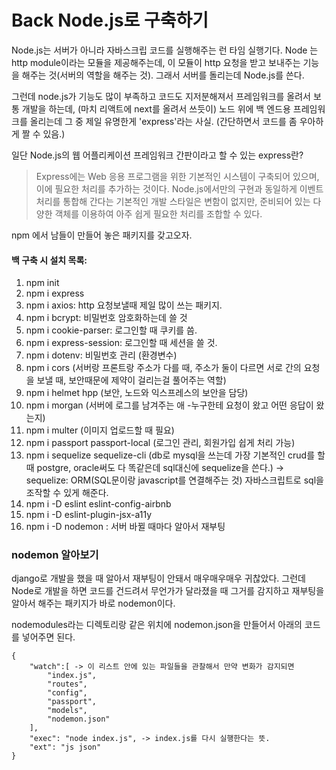 # Back Node.js로 구축하기

Node.js는 서버가 아니라 자바스크립 코드를 실행해주는 런 타임 실행기다. 
Node 는 http module이라는 모듈을 제공해주는데, 이 모듈이 http 요청을 받고 보내주는 기능을 해주는 것(서버의 역할을 해주는 것). 그래서 서버를 돌리는데 Node.js를 쓴다. 

그런데 node.js가 기능도 많이 부족하고 코드도 지저분해져서 프레임워크를 올려서 보통 개발을 하는데, (마치 리액트에 next를 올려서 쓰듯이) 노드 위에 백 엔드용 프레임워크를 올리는데 그 중 제일 유명한게 'express'라는 사실. (간단하면서 코드를 좀 우아하게 짤 수 있음.)

일단 Node.js의 웹 어플리케이션 프레임워크 간판이라고 할 수 있는 express란? 

> Express에는 Web 응용 프로그램을 위한 기본적인 시스템이 구축되어 있으며, 이에 필요한 처리를 추가하는 것이다. Node.js에서만의 구현과 동일하게 이벤트 처리를 통합해 간다는 기본적인 개발 스타일은 변함이 없지만, 준비되어 있는 다양한 객체를 이용하여 아주 쉽게 필요한 처리를 조합할 수 있다.

npm 에서 남들이 만들어 놓은 패키지를 갖고오자. 
#### 백 구축 시 설치 목록: 
1. npm init 
2. npm i express 
3. npm i axios: http 요청보낼때 제일 많이 쓰는 패키지.
4. npm i bcrypt: 비밀번호 암호화하는데 쓸 것
5. npm i cookie-parser: 로그인할 때 쿠키를 씀.
6. npm i express-session: 로그인할 때 세션을 쓸 것.
7. npm i dotenv: 비밀번호 관리 (환경변수)
8. npm i cors (서버랑 프론트랑 주소가 다를 때, 주소가 둘이 다르면 서로 간의 요청을 보낼 때, 보안때문에 제약이 걸리는걸 풀어주는 역할)
9. npm i helmet hpp (보안, 노드와 익스프레스의 보안을 담당)
10. npm i morgan (서버에 로그를 남겨주는 애 -누구한테 요청이 왔고 어떤 응답이 왔는지)
11. npm i multer (이미지 업로드할 때 필요)
12. npm i passport passport-local (로그인 관리, 회원가입 쉽게 처리 가능)
13. npm i sequelize sequelize-cli (db로 mysql을 쓰는데 가장 기본적인 crud를 할 때 postgre, oracle써도 다 똑같은데 sql대신에 sequelize을 쓴다.)
-> sequelize: ORM(SQL문이랑 javascript를 연결해주는 것) 자바스크립트로 sql을 조작할 수 있게 해준다. 
14. npm i -D eslint eslint-config-airbnb
15. npm i -D eslint-plugin-jsx-a11y 
16. npm i -D nodemon : 서버 바뀔 때마다 알아서 재부팅 

### nodemon 알아보기 
django로 개발을 했을 때 알아서 재부팅이 안돼서 매우매우매우 귀찮았다. 그런데 Node로 개발을 하면 코드를 건드려서 무언가가 달라졌을 때 그거를 감지하고 재부팅을 알아서 해주는 패키지가 바로 nodemon이다. 

nodemodules라는 디렉토리랑 같은 위치에 nodemon.json을 만들어서 아래의 코드를 넣어주면 된다. 

    {
        "watch":[ -> 이 리스트 안에 있는 파일들을 관찰해서 만약 변화가 감지되면 
            "index.js",
            "routes",
            "config",
            "passport",
            "models",
            "nodemon.json"
        ],
        "exec": "node index.js", -> index.js를 다시 실행한다는 뜻.
        "ext": "js json"
    }